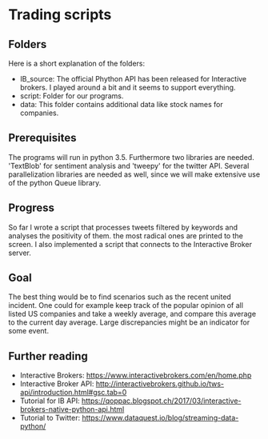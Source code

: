 # Trading scripts

## Folders
Here is a short explanation of the folders:
* IB_source: The official Phython API has been released for Interactive brokers. I played around a bit and it seems to support everything.
* script: Folder for our programs.
* data: This folder contains additional data like stock names for companies.

## Prerequisites
The programs will run in python 3.5.
Furthermore two libraries are needed. 'TextBlob' for sentiment analysis and 'tweepy' for the twitter API.
Several parallelization libraries are needed as well, since we will make extensive use of the python Queue library.

## Progress
So far I wrote a script that processes tweets filtered by keywords and analyses the positivity of them. the most radical ones are printed to the screen.
I also implemented a script that connects to the Interactive Broker server.

## Goal
The best thing would be to find scenarios such as the recent united incident.
One could for example keep track of the popular opinion of all listed US companies and take a weekly average, and compare this average to the current day average. Large discrepancies might be an indicator for some event.

## Further reading
* Interactive Brokers: https://www.interactivebrokers.com/en/home.php
* Interactive Broker API: http://interactivebrokers.github.io/tws-api/introduction.html#gsc.tab=0
* Tutorial for IB API: https://qoppac.blogspot.ch/2017/03/interactive-brokers-native-python-api.html
* Tutorial to Twitter: https://www.dataquest.io/blog/streaming-data-python/
